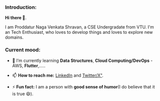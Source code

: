 <!--

**pnvshravan/pnvshravan** is a ✨ _special_ ✨ repository because its `README.md` (this file) appears on your GitHub profile.

Here are some ideas to get you started:

- 🔭 I’m currently working on ...
- 🌱 I’m currently learning ...
- 👯 I’m looking to collaborate on ...
- 🤔 I’m looking for help with ...
- 💬 Ask me about ...
- 📫 How to reach me: ...
- 😄 Pronouns: ...
- ⚡ Fun fact: ...
-->

### Introduction:
**Hi there 👋**.

I am Proddatur Naga Venkata Shravan, a CSE Undergradate from VTU. I'm an Tech Enthusiast, who loves to develop things and loves to explore new domains.

### Current mood:
- 🌱 I’m currently learning **Data Structures**, **Cloud Computing/DevOps** - AWS, **Flutter**,.....
  
- 📫 **How to reach me:** [LinkedIn](https://www.linkedin.com/in/pnvshravan) and [Twitter/X"](https://x.com/pnvshravan</a>).
  
- ⚡ **Fun fact:** I am a person with **good sense of humor**(I do believe that it is true 😄).


